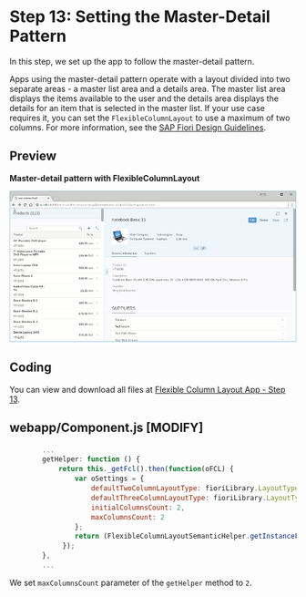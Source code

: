 <!-- loiocb3863746ea14d3698a8b6cc2c62832d -->

# Step 13: Setting the Master-Detail Pattern

In this step, we set up the app to follow the master-detail pattern.

Apps using the master-detail pattern operate with a layout divided into two separate areas - a master list area and a details area. The master list area displays the items available to the user and the details area displays the details for an item that is selected in the master list. If your use case requires it, you can set the `FlexibleColumnLayout` to use a maximum of two columns. For more information, see the [SAP Fiori Design Guidelines](https://experience.sap.com/fiori-design-web/flexible-column-layout/#two-columns-masterdetail-mode).



<a name="loiocb3863746ea14d3698a8b6cc2c62832d__section_yfh_d31_12b"/>

## Preview

   
  
**Master-detail pattern with FlexibleColumnLayout**

 ![](images/Master-detail_Pattern_Fiori_2_0_Tutorial_267d05f.gif "Master-detail pattern with FlexibleColumnLayout") 



<a name="loiocb3863746ea14d3698a8b6cc2c62832d__section_fd2_4dd_lbb"/>

## Coding

You can view and download all files at [Flexible Column Layout App - Step 13](https://ui5.sap.com/#/sample/sap.f.tutorial.fiori2.13/preview).



<a name="loiocb3863746ea14d3698a8b6cc2c62832d__section_b2w_gqj_l4b"/>

## webapp/Component.js \[MODIFY\]

```js
		...
		getHelper: function () {
			return this._getFcl().then(function(oFCL) {
				var oSettings = {
					defaultTwoColumnLayoutType: fioriLibrary.LayoutType.TwoColumnsMidExpanded,
					defaultThreeColumnLayoutType: fioriLibrary.LayoutType.ThreeColumnsMidExpanded,
					initialColumnsCount: 2,
					maxColumnsCount: 2
				};
				return (FlexibleColumnLayoutSemanticHelper.getInstanceFor(oFCL, oSettings));
			 });
		},
		...
```

We set `maxColumnsCount` parameter of the `getHelper` method to `2`.

